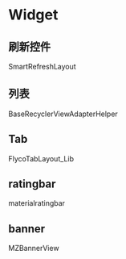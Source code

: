 # Widget


## 刷新控件
SmartRefreshLayout

## 列表
BaseRecyclerViewAdapterHelper

## Tab
FlycoTabLayout_Lib

## ratingbar
materialratingbar

## banner
MZBannerView